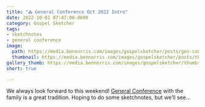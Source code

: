 ```yaml
---
title: "⛪️ General Conference Oct 2022 Intro"
date: 2022-10-01 07:47:00-0600
category: Gospel Sketcher
tags:
- sketchnotes
- general conference
image: 
  path: https://media.bennorris.com/images/gospelsketcher/posts/gen-conf-oct-2022-intro.jpg
  thumbnail: https://media.bennorris.com/images/gospelsketcher/posts/thumbnails/gen-conf-oct-2022-intro.jpg
gallery_thumb: https://media.bennorris.com/images/gospelsketcher/thumbs/gen-conf-oct-2022-intro.jpg
short: true

---
```



We always look forward to this weekend! [General Conference](https://bennorris.com/tags/general-conference) with the family is a great tradition. Hoping to do some sketchnotes, but we’ll see…



